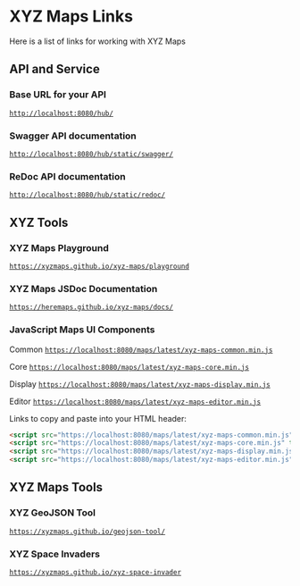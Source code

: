 # XYZ Maps Links

Here is a list of links for working with XYZ Maps

## API and Service

### Base URL for your API

[`http://localhost:8080/hub/`](http://localhost:8080/hub/)

### Swagger API documentation

[`http://localhost:8080/hub/static/swagger/`](http://localhost:8080/hub/static/swagger/)

### ReDoc API documentation

[`http://localhost:8080/hub/static/redoc/`](http://localhost:8080/hub/static/redoc/)

## XYZ Tools

### XYZ Maps Playground

[`https://xyzmaps.github.io/xyz-maps/playground`](https://heremaps.github.io/xyz-maps/playground)

### XYZ Maps JSDoc Documentation

[`https://heremaps.github.io/xyz-maps/docs/`](https://heremaps.github.io/xyz-maps/docs/)

### JavaScript Maps UI Components

Common [`https://localhost:8080/maps/latest/xyz-maps-common.min.js`](https://localhost:8080/maps/latest/xyz-maps-common.min.js)

Core [`https://localhost:8080/maps/latest/xyz-maps-core.min.js`](https://localhost:8080/maps/latest/xyz-maps-core.min.js)

Display [`https://localhost:8080/maps/latest/xyz-maps-display.min.js`](https://localhost:8080/maps/latest/xyz-maps-display.min.js)

Editor [`https://localhost:8080/maps/latest/xyz-maps-editor.min.js`](https://localhost:8080/maps/latest/xyz-maps-editor.min.js)

Links to copy and paste into your HTML header:

```html
<script src="https://localhost:8080/maps/latest/xyz-maps-common.min.js" type="text/javascript" charset="UTF-8" ></script>
<script src="https://localhost:8080/maps/latest/xyz-maps-core.min.js" type="text/javascript" charset="UTF-8" ></script>
<script src="https://localhost:8080/maps/latest/xyz-maps-display.min.js" type="text/javascript" charset="UTF-8" ></script>
<script src="https://localhost:8080/maps/latest/xyz-maps-editor.min.js" type="text/javascript" charset="UTF-8" ></script>
```

## XYZ Maps Tools

### XYZ GeoJSON Tool

[`https://xyzmaps.github.io/geojson-tool/`](https://xyzmaps.github.io/geojson-tool/)

### XYZ Space Invaders

[`https://xyzmaps.github.io/xyz-space-invader`](https://xyzmaps.github.io/xyz-space-invader)

